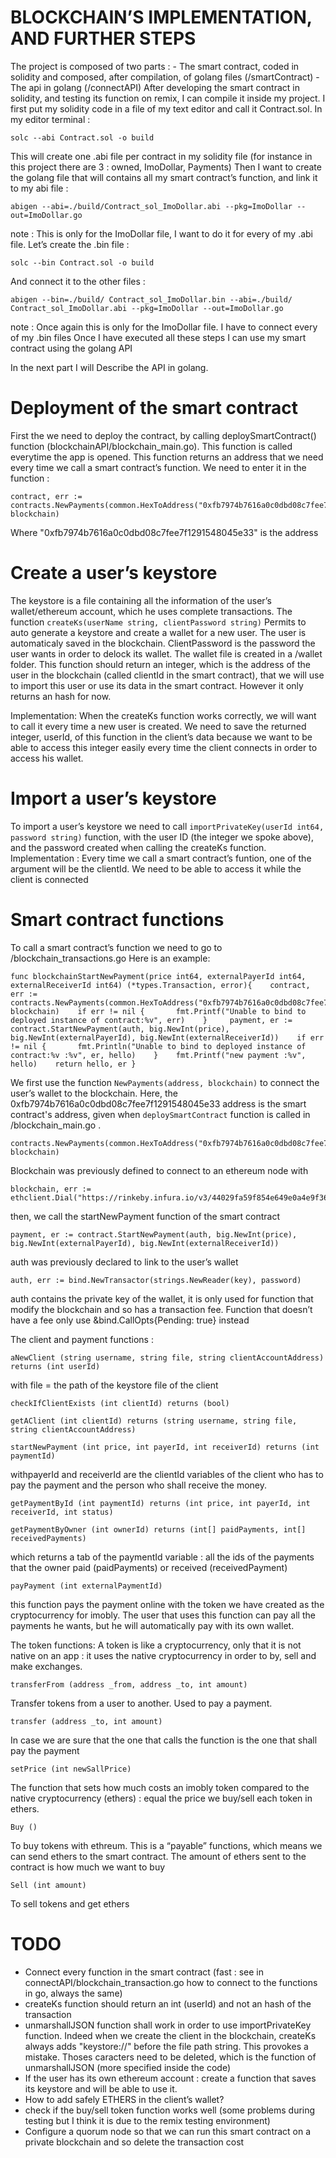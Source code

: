 # BLOCKCHAIN’S IMPLEMENTATION, AND FURTHER STEPS


The project is composed of two parts : 
	- The smart contract, coded in solidity and composed, after compilation, of golang files (/smartContract)
	- The api in golang (/connectAPI)
After developing the smart contract in solidity, and testing its function on remix, I can compile it inside my project. I first put my solidity code in a file of my text editor and call it Contract.sol. 
In my editor terminal :
```
solc --abi Contract.sol -o build
```

This will create one .abi file per contract in my solidity file (for instance in this project there are 3 : owned, ImoDollar, Payments)
Then I want to create the golang file that will contains all my smart contract’s function, and link it to my abi file :
```
abigen --abi=./build/Contract_sol_ImoDollar.abi --pkg=ImoDollar --out=ImoDollar.go
```

note : This is only for the ImoDollar file, I want to do it for every of my .abi file.
Let’s create the .bin file :
```
solc --bin Contract.sol -o build
```

And connect it to the other files :
```
abigen --bin=./build/ Contract_sol_ImoDollar.bin --abi=./build/ Contract_sol_ImoDollar.abi --pkg=ImoDollar --out=ImoDollar.go
```

note : Once again this is only for the ImoDollar file. I have to connect every of my .bin files
Once I have executed all these steps I can use my smart contract using the golang API

In the next part I will Describe the API in golang.

# Deployment of the smart contract
First the we need to deploy the contract, by calling deploySmartContract() function (blockchainAPI/blockchain_main.go). This function is called everytime the app is opened.
This function returns an address that we need every time we call a smart contract’s function. We need to enter it in the function :
```
contract, err := contracts.NewPayments(common.HexToAddress("0xfb7974b7616a0c0dbd08c7fee7f1291548045e33"), blockchain)
```
Where "0xfb7974b7616a0c0dbd08c7fee7f1291548045e33" is the address



# Create a user’s keystore
The keystore is a file containing all the information of the user’s wallet/ethereum account, which he uses complete transactions.
The function ```createKs(userName string, clientPassword string)``` Permits to auto generate a keystore and create a wallet for a new user. The user is automaticaly saved in the blockchain. ClientPassword is the password the user wants in order to delock its wallet. The wallet file is created in a /wallet folder.
This function should return an integer, which is the address of the user in the blockchain (called clientId in the smart contract), that we will use to import this user or use its data in the smart contract. However it only returns an hash for now.

Implementation: When the createKs function works correctly, we will want to call it every time a new user is created. We need to save the returned integer, userId, of this function in the client’s data because we want to be able to access this integer easily every time the client connects in order to access his wallet.

# Import a user’s keystore
To import a user’s keystore we need to call ```importPrivateKey(userId int64, password string)``` function, with the user ID (the integer we spoke above), and the password created when calling the createKs function.
Implementation : Every time we call a smart contract’s funtion, one of the argument will be the clientId. We need to be able to access it while the client is connected

# Smart contract functions
To call a smart contract’s function we need to go to /blockchain_transactions.go
Here is an example:
```
func blockchainStartNewPayment(price int64, externalPayerId int64, externalReceiverId int64) (*types.Transaction, error){    contract, err := contracts.NewPayments(common.HexToAddress("0xfb7974b7616a0c0dbd08c7fee7f1291548045e33"), blockchain)    if err != nil {       fmt.Printf("Unable to bind to deployed instance of contract:%v", err)    }     payment, er := contract.StartNewPayment(auth, big.NewInt(price), big.NewInt(externalPayerId), big.NewInt(externalReceiverId))    if err != nil {       fmt.Println("Unable to bind to deployed instance of contract:%v :%v", er, hello)    }    fmt.Printf("new payment :%v", hello)    return hello, er }
```

We first use  the function ```NewPayments(address, blockchain)``` to connect the user’s wallet to the blockchain. Here, the 0xfb7974b7616a0c0dbd08c7fee7f1291548045e33 address is the smart contract's address, given when ```deploySmartContract``` function is called in /blockchain_main.go .
```
contracts.NewPayments(common.HexToAddress("0xfb7974b7616a0c0dbd08c7fee7f1291548045e33"), blockchain)
```
Blockchain was previously defined to connect to an ethereum node with  
```
blockchain, err := ethclient.Dial("https://rinkeby.infura.io/v3/44029fa59f854e649e0a4e9f3691de56")
```

then, we call the startNewPayment function of the smart contract 
```
payment, er := contract.StartNewPayment(auth, big.NewInt(price), big.NewInt(externalPayerId), big.NewInt(externalReceiverId))
```
auth was previously declared to link to the user’s wallet
```
auth, err := bind.NewTransactor(strings.NewReader(key), password)
```
auth contains the private key of the wallet, it is only used for function that modify the blockchain and so has a transaction fee. Function that doesn’t have a fee only use &bind.CallOpts{Pending: true} instead

The client and payment functions :
```
aNewClient (string username, string file, string clientAccountAddress) returns (int userId)
```
with file = the path of the keystore file of the client
```
checkIfClientExists (int clientId) returns (bool)
```
```
getAClient (int clientId) returns (string username, string file, string clientAccountAddress)
```
```
startNewPayment (int price, int payerId, int receiverId) returns (int paymentId)
```
withpayerId and receiverId are the clientId variables of the client who has to pay the payment and the person who shall receive the money.
```
getPaymentById (int paymentId) returns (int price, int payerId, int receiverId, int status)
```
```
getPaymentByOwner (int ownerId) returns (int[] paidPayments, int[] receivedPayments)
```
which returns a tab of the paymentId variable : all the ids of the payments that the owner paid (paidPayments) or received (receivedPayment)
```
payPayment (int externalPaymentId) 
```
this function pays the payment online with the token we have created as the cryptocurrency for imobly. The user that uses this function can pay all the payments he wants, but he will automatically pay with its own wallet.

The token functions:
A token is like a cryptocurrency, only that it is not native on an app : it uses the native cryptocurrency in  order to by, sell and make exchanges.
```
transferFrom (address _from, address _to, int amount)
```
Transfer tokens from a user to another. Used to pay a payment.
```
transfer (address _to, int amount)
```
In case we are sure that the one that calls the function is the one that shall pay the payment
```
setPrice (int newSallPrice)
```
The function that sets how much costs an imobly token compared to the native cryptocurrency (ethers) : equal the price we buy/sell each token in ethers.
```
Buy ()
```
To buy tokens with ethreum. This is a “payable” functions, which means we can send ethers to the smart contract. The amount of ethers sent to the contract is how much we want to buy
```
Sell (int amount)
```
To sell tokens and get ethers


# TODO
- Connect every function in the smart contract (fast : see in connectAPI/blockchain_transaction.go how to connect to the functions in go, always the same)
- createKs function should return an int (userId) and not an hash of the transaction
- unmarshallJSON function shall work in order to use importPrivateKey function. Indeed when we create the client in the blockchain, createKs always adds "keystore://" before the file path string. This provokes a mistake. Thoses caracters need to be deleted, which is the function of unmarshallJSON (more specified inside the code)
- If the user has its own ethereum account : create a function that saves its keystore and will be able to use it.
- How to add safely ETHERS in the client’s wallet?
- check if the buy/sell token function works well (some problems during testing but I think it is due to the remix testing environment)
- Configure a quorum node so that we can run this smart contract on a private blockchain and so delete the transaction cost
